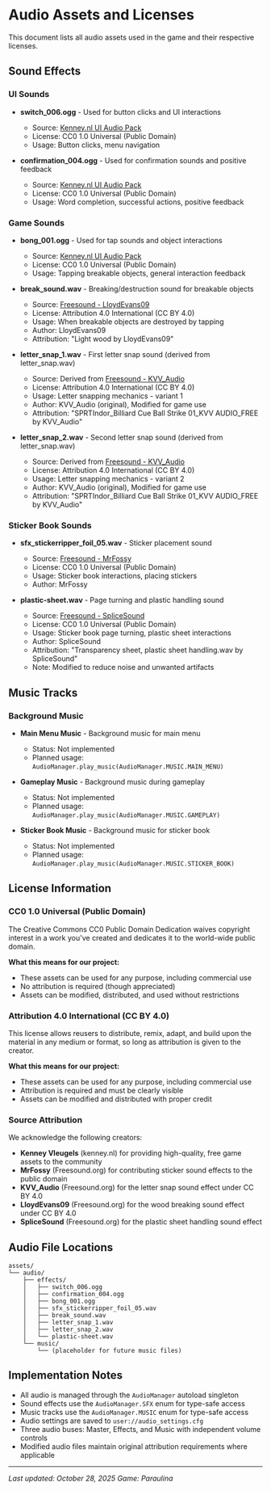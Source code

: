 # Audio Assets and Licenses

This document lists all audio assets used in the game and their respective licenses.

## Sound Effects

### UI Sounds

- **switch_006.ogg** - Used for button clicks and UI interactions
  - Source: [Kenney.nl UI Audio Pack](https://www.kenney.nl/assets/interface-sounds)
  - License: CC0 1.0 Universal (Public Domain)
  - Usage: Button clicks, menu navigation

- **confirmation_004.ogg** - Used for confirmation sounds and positive feedback
  - Source: [Kenney.nl UI Audio Pack](https://www.kenney.nl/assets/interface-sounds)
  - License: CC0 1.0 Universal (Public Domain)
  - Usage: Word completion, successful actions, positive feedback

### Game Sounds

- **bong_001.ogg** - Used for tap sounds and object interactions
  - Source: [Kenney.nl UI Audio Pack](https://www.kenney.nl/assets/interface-sounds)
  - License: CC0 1.0 Universal (Public Domain)
  - Usage: Tapping breakable objects, general interaction feedback
  
- **break_sound.wav** - Breaking/destruction sound for breakable objects
  - Source: [Freesound - LloydEvans09](https://freesound.org/s/185846/)
  - License: Attribution 4.0 International (CC BY 4.0)
  - Usage: When breakable objects are destroyed by tapping
  - Author: LloydEvans09
  - Attribution: "Light wood by LloydEvans09"

- **letter_snap_1.wav** - First letter snap sound (derived from letter_snap.wav)
  - Source: Derived from [Freesound - KVV_Audio](https://freesound.org/s/830221/)
  - License: Attribution 4.0 International (CC BY 4.0)
  - Usage: Letter snapping mechanics - variant 1
  - Author: KVV_Audio (original), Modified for game use
  - Attribution: "SPRTIndor_Billiard Cue Ball Strike 01_KVV AUDIO_FREE by KVV_Audio"

- **letter_snap_2.wav** - Second letter snap sound (derived from letter_snap.wav)
  - Source: Derived from [Freesound - KVV_Audio](https://freesound.org/s/830221/)
  - License: Attribution 4.0 International (CC BY 4.0)
  - Usage: Letter snapping mechanics - variant 2
  - Author: KVV_Audio (original), Modified for game use
  - Attribution: "SPRTIndor_Billiard Cue Ball Strike 01_KVV AUDIO_FREE by KVV_Audio"

### Sticker Book Sounds

- **sfx_stickerripper_foil_05.wav** - Sticker placement sound
  - Source: [Freesound - MrFossy](https://freesound.org/people/MrFossy/sounds/590323/)
  - License: CC0 1.0 Universal (Public Domain)
  - Usage: Sticker book interactions, placing stickers
  - Author: MrFossy

- **plastic-sheet.wav** - Page turning and plastic handling sound
  - Source: [Freesound - SpliceSound](https://freesound.org/s/188220/)
  - License: CC0 1.0 Universal (Public Domain)
  - Usage: Sticker book page turning, plastic sheet interactions
  - Author: SpliceSound
  - Attribution: "Transparency sheet, plastic sheet handling.wav by SpliceSound"
  - Note: Modified to reduce noise and unwanted artifacts

## Music Tracks

### Background Music
- **Main Menu Music** - Background music for main menu
  - Status: Not implemented
  - Planned usage: `AudioManager.play_music(AudioManager.MUSIC.MAIN_MENU)`

- **Gameplay Music** - Background music during gameplay
  - Status: Not implemented
  - Planned usage: `AudioManager.play_music(AudioManager.MUSIC.GAMEPLAY)`

- **Sticker Book Music** - Background music for sticker book
  - Status: Not implemented
  - Planned usage: `AudioManager.play_music(AudioManager.MUSIC.STICKER_BOOK)`

## License Information

### CC0 1.0 Universal (Public Domain)
The Creative Commons CC0 Public Domain Dedication waives copyright interest in a work you've created and dedicates it to the world-wide public domain.

**What this means for our project:**
- These assets can be used for any purpose, including commercial use
- No attribution is required (though appreciated)
- Assets can be modified, distributed, and used without restrictions

### Attribution 4.0 International (CC BY 4.0)
This license allows reusers to distribute, remix, adapt, and build upon the material in any medium or format, so long as attribution is given to the creator.

**What this means for our project:**
- These assets can be used for any purpose, including commercial use
- Attribution is required and must be clearly visible
- Assets can be modified and distributed with proper credit

### Source Attribution
We acknowledge the following creators:
- **Kenney Vleugels** (kenney.nl) for providing high-quality, free game assets to the community
- **MrFossy** (Freesound.org) for contributing sticker sound effects to the public domain
- **KVV_Audio** (Freesound.org) for the letter snap sound effect under CC BY 4.0
- **LloydEvans09** (Freesound.org) for the wood breaking sound effect under CC BY 4.0
- **SpliceSound** (Freesound.org) for the plastic sheet handling sound effect

## Audio File Locations
```
assets/
└── audio/
    ├── effects/
    │   ├── switch_006.ogg
    │   ├── confirmation_004.ogg
    │   ├── bong_001.ogg
    │   ├── sfx_stickerripper_foil_05.wav
    │   ├── break_sound.wav
    │   ├── letter_snap_1.wav
    │   ├── letter_snap_2.wav
    │   └── plastic-sheet.wav
    └── music/
        └── (placeholder for future music files)
```

## Implementation Notes
- All audio is managed through the `AudioManager` autoload singleton
- Sound effects use the `AudioManager.SFX` enum for type-safe access
- Music tracks use the `AudioManager.MUSIC` enum for type-safe access
- Audio settings are saved to `user://audio_settings.cfg`
- Three audio buses: Master, Effects, and Music with independent volume controls
- Modified audio files maintain original attribution requirements where applicable

---

*Last updated: October 28, 2025*
*Game: Paraulina*
